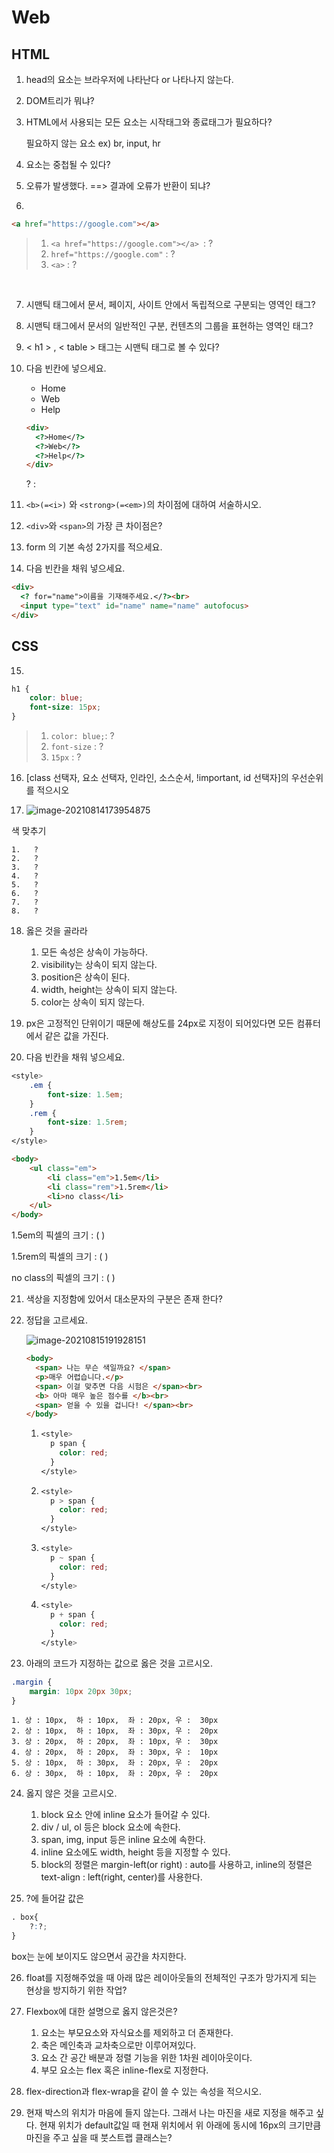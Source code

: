 # Web

## HTML

1. head의 요소는 브라우저에 나타난다 or 나타나지 않는다.

   

   

2. DOM트리가 뭐냐?  





3. HTML에서 사용되는 모든 요소는 시작태그와 종료태그가 필요하다?

   필요하지 않는 요소 ex)  br, input, hr



4. 요소는 중첩될 수 있다?

   



5. 오류가 발생했다. ==> 결과에 오류가 반환이 되냐?

   



6. 

```html
<a href="https://google.com"></a>
```

> 1. `<a href="https://google.com"></a> `: ?
> 2. `href="https://google.com"` : ?
> 3. `<a>` : ?

​	



7. 시맨틱 태그에서 문서, 페이지, 사이트 안에서 독립적으로 구분되는 영역인 태그?

   

   

8. 시맨틱 태그에서 문서의 일반적인 구분, 컨텐츠의 그룹을 표현하는 영역인 태그?





9. < h1 > ,   < table > 태그는 시맨틱 태그로 볼 수 있다?





10. 다음 빈칸에 넣으세요.

    <result>

    - Home
    - Web
    - Help

    <solution>

    ```html
    <div>
      <?>Home</?>
      <?>Web</?>
      <?>Help</?>
    </div>
    ```

    ? : 

    



11. `<b>(=<i>)` 와 `<strong>(=<em>)`의 차이점에 대하여 서술하시오.





12. `<div>`와 `<span>`의 가장 큰 차이점은?





13. form 의 기본 속성 2가지를 적으세요.

    



14. 다음 빈칸을 채워 넣으세요.

```html
<div>
  <? for="name">이름을 기재해주세요.</?><br>
  <input type="text" id="name" name="name" autofocus>
</div>
```





## CSS

15. 

```css
h1 {
    color: blue;
    font-size: 15px;
}
```

> 1. `color: blue;`: ?
> 2. `font-size` : ?
> 3. `15px` : ?





16. [class 선택자, 요소 선택자, 인라인, 소스순서, !important, id 선택자]의 우선순위를 적으시오





17. ![image-20210814173954875](Web.assets/image-20210814173954875.png)

색 맞추기

	1.   ?
	2.   ?
	3.   ?
	4.   ?
	5.   ?
	6.   ?
	7.   ?
	8.   ?





18. 옳은 것을 골라라

    1. 모든 속성은 상속이 가능하다.
    2. visibility는 상속이 되지 않는다.
    3. position은 상속이 된다.
    4. width, height는 상속이 되지 않는다.
    5. color는 상속이 되지 않는다.

    



19. px은 고정적인 단위이기 때문에 해상도를 24px로 지정이 되어있다면 모든 컴퓨터에서 같은 값을 가진다.

    



20. 다음 빈칸을 채워 넣으세요.

```css
<style>
    .em {
        font-size: 1.5em;
    }
    .rem {
        font-size: 1.5rem;
    }
</style>
```

```html
<body>
    <ul class="em">
        <li class="em">1.5em</li>
        <li class="rem">1.5rem</li>
        <li>no class</li>
    </ul>
</body>
```

1.5em의 픽셀의 크기 : (          )

1.5rem의 픽셀의 크기 : (          )

no class의 픽셀의 크기 : (          )





21. 색상을 지정함에 있어서 대소문자의 구분은 존재 한다?

    



22. 정답을 고르세요.

    <result>

    ![image-20210815191928151](Web_problem.assets/image-20210815191928151.png)

    ```html
    <body>
      <span> 나는 무슨 색일까요? </span>
      <p>매우 어렵습니다.</p>
      <span> 이걸 맞추면 다음 시험은 </span><br>
      <b> 아마 매우 높은 점수를 </b><br>
      <span> 얻을 수 있을 겁니다! </span><br>
    </body>
    ```

    

    1. ```css
       <style>
         p span {
           color: red;
         }
       </style>
       ```

    2. ```css
       <style>
         p > span {
           color: red;
         }
       </style>
       ```

    3. ```css
       <style>
         p ~ span {
           color: red;
         }
       </style>
       ```

    4. ```css
       <style>
         p + span {
           color: red;
         }
       </style>
       ```





23. 아래의 코드가 지정하는 값으로 옳은 것을 고르시오.

```css
.margin {
    margin: 10px 20px 30px;
}
```

	1. 상 : 10px,  하 : 10px,  좌 : 20px, 우 :  30px
	2. 상 : 10px,  하 : 10px,  좌 : 30px, 우 :  20px
	3. 상 : 20px,  하 : 20px,  좌 : 10px, 우 :  30px
	4. 상 : 20px,  하 : 20px,  좌 : 30px, 우 :  10px
	5. 상 : 10px,  하 : 30px,  좌 : 20px, 우 :  20px
	6. 상 : 30px,  하 : 10px,  좌 : 20px, 우 :  20px





24. 옳지 않은 것을 고르시오.

    1. block 요소 안에 inline 요소가 들어갈 수 있다.
    2. div / ul, ol 등은 block 요소에 속한다.
    3. span, img, input 등은 inline 요소에 속한다.
    4. inline 요소에도 width, height 등을 지정할 수 있다. 
    5. block의 정렬은 margin-left(or right) : auto를 사용하고,
       inline의 정렬은 text-align : left(right, center)를 사용한다.

    



25. ?에 들어갈 값은

```css
. box{
    ?:?;
}
```

box는 눈에 보이지도 않으면서 공간을 차지한다.





26. float를 지정해주었을 때 아래 많은 레이아웃들의 전체적인 구조가 망가지게 되는 현상을 방지하기 위한 작업?

    



27. Flexbox에 대한 설명으로 옳지 않은것은?

    1. 요소는 부모요소와 자식요소를 제외하고 더 존재한다.
    2. 축은 메인축과 교차축으로만 이루어져있다.
    3. 요소 간 공간 배분과 정렬 기능을 위한 1차원 레이아웃이다.
    4. 부모 요소는 flex 혹은 inline-flex로 지정한다.

    



28. flex-direction과 flex-wrap을 같이 쓸 수 있는 속성을 적으시오.

    



29. 현재 박스의 위치가 마음에 들지 않는다. 그래서 나는 마진을 새로 지정을 해주고 싶다.
    현재 위치가 default값일 때 현재 위치에서 위 아래에 동시에 16px의 크기만큼 마진을 주고 싶을 때 
    붓스트랩 클래스는?
    
    



























